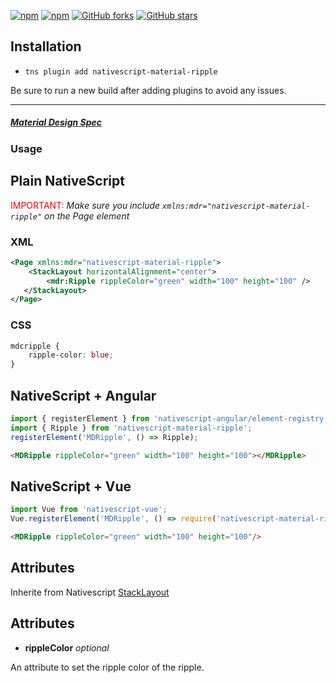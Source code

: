 [![npm](https://img.shields.io/npm/v/nativescript-material-ripple.svg)](https://www.npmjs.com/package/nativescript-material-ripple)
[![npm](https://img.shields.io/npm/dt/nativescript-material-ripple.svg?label=npm%20downloads)](https://www.npmjs.com/package/nativescript-material-ripple)
[![GitHub forks](https://img.shields.io/github/forks/Akylas/nativescript-material-components.svg)](https://github.com/Akylas/nativescript-material-components/network)
[![GitHub stars](https://img.shields.io/github/stars/Akylas/nativescript-material-components.svg)](https://github.com/Akylas/nativescript-material-components/stargazers)

## Installation

* `tns plugin add nativescript-material-ripple`

Be sure to run a new build after adding plugins to avoid any issues.

---

##### [Material Design Spec](https://material.io/design/interaction/states.html#usage)

### Usage


## Plain NativeScript

<span style="color:red">IMPORTANT: </span>_Make sure you include `xmlns:mdr="nativescript-material-ripple"` on the Page element_

### XML

```XML
<Page xmlns:mdr="nativescript-material-ripple">
    <StackLayout horizontalAlignment="center">
        <mdr:Ripple rippleColor="green" width="100" height="100" />
   </StackLayout>
</Page>
```

### CSS

```CSS
mdcripple {
    ripple-color: blue;
}
```

## NativeScript + Angular

```typescript
import { registerElement } from 'nativescript-angular/element-registry';
import { Ripple } from 'nativescript-material-ripple';
registerElement('MDRipple', () => Ripple);
```

```html
<MDRipple rippleColor="green" width="100" height="100"></MDRipple>
```

## NativeScript + Vue

```javascript
import Vue from 'nativescript-vue';
Vue.registerElement('MDRipple', () => require('nativescript-material-ripple').Ripple);
```

```html
<MDRipple rippleColor="green" width="100" height="100"/>
```

## Attributes

Inherite from Nativescript [StackLayout](https://docs.nativescript.org/ui/layouts/layout-containers#stacklayout-properties)

## Attributes

* **rippleColor** _optional_

An attribute to set the ripple color of the ripple.
